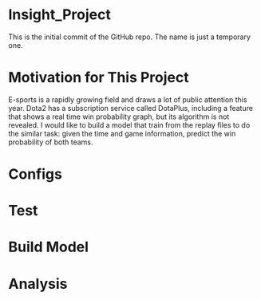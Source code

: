 # Insight_Project

This is the initial commit of the GitHub repo. The name is just a temporary one.

# Motivation for This Project

E-sports is a rapidly growing field and draws a lot of public attention this year. Dota2 has a subscription service called DotaPlus, including a feature that shows a real time win probability graph, but its algorithm is not revealed. I would like to build a model that train from the replay files to do the similar task: given the time and game information, predict the win probability of both teams.

# Configs

# Test

# Build Model

# Analysis
